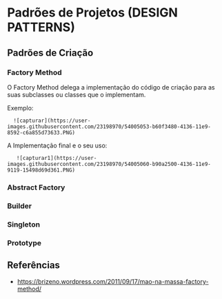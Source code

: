 # Padrões de Projetos (DESIGN PATTERNS)
  ## Padrões de Criação
  ### Factory Method
  
  O Factory Method delega a implementação do código de criação para as suas subclasses ou classes que o implementam.
  
  Exemplo:
  
      ![capturar](https://user-images.githubusercontent.com/23198970/54005053-b60f3480-4136-11e9-8592-c6a855d73633.PNG)
      
   A Implementação final e o seu uso:
   
       ![capturar1](https://user-images.githubusercontent.com/23198970/54005060-b90a2500-4136-11e9-9119-15498d69d361.PNG)
      
  ### Abstract Factory
  ### Builder
  ### Singleton
  ### Prototype
  
## Referências
  - https://brizeno.wordpress.com/2011/09/17/mao-na-massa-factory-method/
